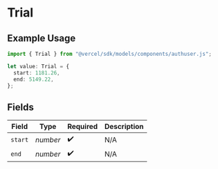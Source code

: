 # Trial

## Example Usage

```typescript
import { Trial } from "@vercel/sdk/models/components/authuser.js";

let value: Trial = {
  start: 1181.26,
  end: 5149.22,
};
```

## Fields

| Field              | Type               | Required           | Description        |
| ------------------ | ------------------ | ------------------ | ------------------ |
| `start`            | *number*           | :heavy_check_mark: | N/A                |
| `end`              | *number*           | :heavy_check_mark: | N/A                |